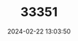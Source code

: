 ---
title: "33351"
category: "Ziziphus hutchinsonii"
draft: false
date: 2024-02-22 13:03:50
languages:
  Philippine (Other): ["Bila", "Lumuluas", "Mangaluas"]
---